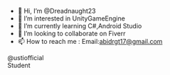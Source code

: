 - 👋 Hi, I’m @Dreadnaught23
- 👀 I’m interested in UnityGameEngine
- 🌱 I’m currently learning C#,Android Studio
- 💞️ I’m looking to collaborate on Fiverr
- 📫 How to reach me : Email:abidrgt17@gmail.com

@ustiofficial <br>
Student

<!---
Dreadnaught23/Dreadnaught23 is a ✨ special ✨ repository because its `README.md` (this file) appears on your GitHub profile.
You can click the Preview link to take a look at your changes.
--->
